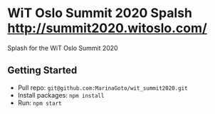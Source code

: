 # WiT Oslo Summit 2020 Spalsh  http://summit2020.witoslo.com/

Splash for the WiT Oslo Summit 2020

## Getting Started

- Pull repo: `git@github.com:MarinaGoto/wit_summit2020.git`
- Install packages: `npm install` 
- Run: `npm start` 
